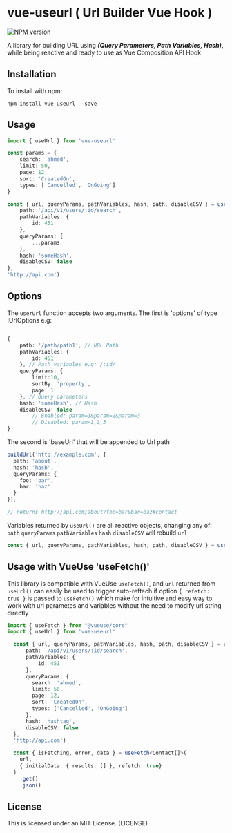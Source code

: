 # vue-useurl ( Url Builder Vue Hook )
[![NPM version](https://img.shields.io/npm/v/vue-useurl.svg)](https://www.npmjs.com/package/vue-useurl)

A library for building URL using ***(Query Parameters, Path Variables, Hash)*,** while being reactive and ready to use as Vue Composition API Hook

## Installation

To install with npm:

```
npm install vue-useurl --save
```

## Usage

```ts
import { useUrl } from 'vue-useurl'

const params = {
    search: 'ahmed',
    limit: 50,
    page: 12,
    sort: 'CreatedOn',
    types: ['Cancelled', 'OnGoing']
}

const { url, queryParams, pathVariables, hash, path, disableCSV } = useUrl({ 
    path: '/api/v1/users/:id/search',
    pathVariables: {
        id: 451
    },
    queryParams: {
        ...params
    },
    hash: 'someHash',
    disableCSV: false
}, 
'http://api.com')
```

## Options

The `userUrl` function accepts two arguments. The first is 'options' of type IUrlOptions e.g:
```ts

{
	path: '/path/path1', // URL Path
    pathVariables: { 
        id: 451
    }, // Path variables e.g: /:id/
    queryParams: {
        limit:10,
		sortBy: 'property',
		page: 1
    }, // Query parameters
    hash: 'someHash', // Hash
    disableCSV: false 
		// Enabled: param=1&param=2&param=3
		// Disabled: param=1,2,3
}
```

The second is 'baseUrl' that will be appended to Url path

```ts
buildUrl('http://example.com', {
  path: 'about',
  hash: 'hash',
  queryParams: {
    foo: 'bar',
    bar: 'baz'
  }
});

// returns http://api.com/about?foo=bar&bar=baz#contact
```

Variables returned by `useUrl()` are all reactive objects, changing any of: `path` `queryParams` `pathVariables` `hash` `disableCSV` will rebuild `url`

```ts
const { url, queryParams, pathVariables, hash, path, disableCSV } = useUrl(/*..*/)
```

## Usage with VueUse 'useFetch()'

This library is compatible with VueUse `useFetch()`, and `url` returned from `useUrl()` can easily be used to trigger auto-reftech if option `{ refetch: true }` is passed to `useFetch()` which make for intuitive and easy way to work with url parametes and variables without the need to modify url string directly
```ts
import { useFetch } from "@vueuse/core"
import { useUrl } from 'vue-useurl'

  const { url, queryParams, pathVariables, hash, path, disableCSV } = useUrl({ 
      path: '/api/v1/users/:id/search',
      pathVariables: {
          id: 451
      },
      queryParams: {
        search: 'ahmed',
        limit: 50,
        page: 12,
        sort: 'CreatedOn',
        types: ['Cancelled', 'OnGoing']
      },
      hash: 'hashtag',
      disableCSV: false
  }, 
  'http://api.com')

  const { isFetching, error, data } = useFetch<Contact[]>(
    url,
    { initialData: { results: [] }, refetch: true}
  )
    .get()
    .json()
```

## License

This is licensed under an MIT License. (LICENSE)